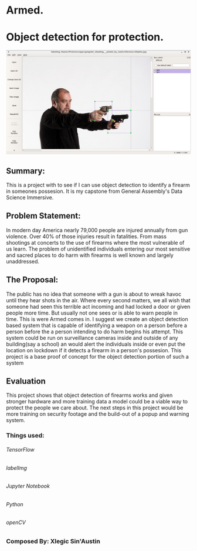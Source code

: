 #     Armed.
# Object detection for protection.
![](Screenshot%20from%202019-05-16%2014-04-32.png)

## Summary:
This is a project with to see if I can use object detection to identify a firearm in someones possesion.
It is my capstone from General Assembly's Data Science Immersive.
## Problem Statement:
In modern day America nearly 79,000 people are injured  annually from gun violence.
Over 40% of those injuries result in fatalities.  From mass shootings at concerts to the use 
of firearms where the most vulnerable of us learn. The problem of unidentified individuals 
entering our most sensitive and sacred places to do harm with firearms is well known and largely 
unaddressed.  
## The Proposal:
The public has no idea that someone with a gun is about to wreak havoc until they hear shots in the air. 
Where every second matters, we all wish that someone had seen this terrible act incoming and had locked
a door or given people more time. But usually not one sees or is able to warn people in time. This is were 
Armed comes in. I suggest we create an object detection based  system that is capable of  identifying a weapon 
on a person before a person before the a person intending to do harm begins his attempt.
This system could be run on surveillance cameras inside and outside of any building(say a school) an 
would alert the individuals inside or even put the location on lockdown if it detects a firearm in a person's 
possesion. This project is a base proof of concept for the object detection portion of such a system
## Evaluation
This project shows that object detection of firearms works and given stronger hardware and more training data a model could be a 
viable way to protect the people we care about. The next steps in this project would be more training on security footage and the build-out of a popup and warning system.

### Things used:
###### TensorFlow
###### labelImg
###### Jupyter Notebook
###### Python
###### openCV

### Composed By: Xlegic Sin'Austin

